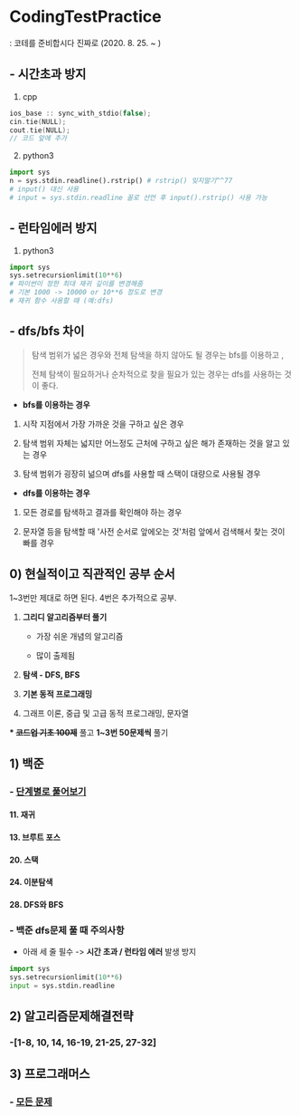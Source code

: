 # CodingTestPractice
: 코테를 준비합시다 진짜로 (2020. 8. 25. ~ )



##  - 시간초과 방지

1) cpp

```cpp
ios_base :: sync_with_stdio(false);
cin.tie(NULL);
cout.tie(NULL);
// 코드 앞에 추가
```

2) python3

```python
import sys
n = sys.stdin.readline().rstrip() # rstrip() 잊지말기^^77
# input() 대신 사용
# input = sys.stdin.readline 꼴로 선언 후 input().rstrip() 사용 가능

```



## - 런타임에러 방지

1) python3

```python
import sys
sys.setrecursionlimit(10**6)
# 파이썬이 정한 최대 재귀 깊이를 변경해줌
# 기본 1000 -> 10000 or 10**6 정도로 변경
# 재귀 함수 사용할 때 (예:dfs)
```





##  - dfs/bfs 차이

> 탐색 범위가 넓은 경우와 전체 탐색을 하지 않아도 될 경우는 bfs를 이용하고 ,
>
> 전체 탐색이 필요하거나 순차적으로 찾을 필요가 있는 경우는 dfs를 사용하는 것이 좋다.

- **bfs를 이용하는 경우**

1. 시작 지점에서 가장 가까운 것을 구하고 싶은 경우

2. 탐색 범위 자체는 넓지만 어느정도 근처에 구하고 싶은 해가 존재하는 것을 알고 있는 경우

3. 탐색 범위가 굉장히 넒으며 dfs를 사용할 때 스택이 대량으로 사용될 경우



- **dfs를 이용하는 경우**

1. 모든 경로를 탐색하고 결과를 확인해야 하는 경우

2. 문자열 등을 탐색할 때 '사전 순서로 앞에오는 것'처럼 앞에서 검색해서 찾는 것이 빠를 경우





## 0) 현실적이고 직관적인 공부 순서

1~3번만 제대로 하면 된다. 4번은 추가적으로 공부.

1. **그리디 알고리즘부터 풀기**

   - 가장 쉬운 개념의 알고리즘

   - 많이 출제됨

2. **탐색 - DFS, BFS**

3. **기본 동적 프로그래밍**

4. 그래프 이론, 중급 및 고급 동적 프로그래밍, 문자열

   

**\* ~~코드업 기초 100제~~** 풀고 **1~3번 50문제씩** 풀기

## 1) 백준

### - [단계별로 풀어보기](https://www.acmicpc.net/step)

#### 11. 재귀

#### 13. 브루트 포스

#### 20. 스택

#### 24. 이분탐색

#### 28. DFS와 BFS

### - 백준 dfs문제 풀 때 주의사항

- 아래 세 줄 필수 -> **시간 초과 / 런타임 에러** 발생 방지

```python
import sys
sys.setrecursionlimit(10**6)
input = sys.stdin.readline
```



## 2) 알고리즘문제해결전략

### -[1-8, 10, 14, 16-19, 21-25, 27-32]



## 3) 프로그래머스

### - [모든 문제](https://programmers.co.kr/learn/challenges?tab=all_challenges)

